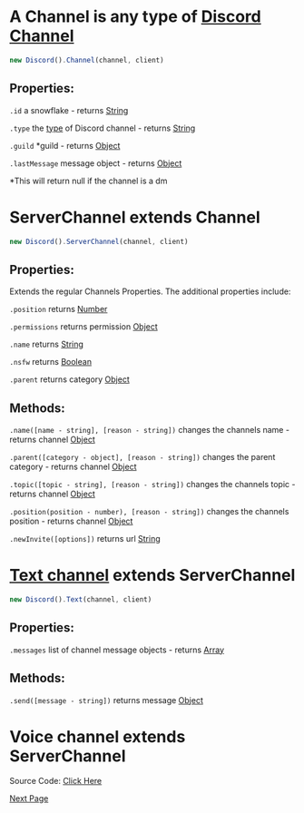 # A Channel is any type of [Discord Channel](https://discord.com/developers/docs/resources/channel) 
```js
new Discord().Channel(channel, client)
```

## Properties:

`.id` a snowflake - returns [String](https://javascript.info/types#string)

`.type` the [type](https://github.com/discordjslib/discordjslib/blob/main/Documentation/Useful.md) of Discord channel - returns [String](https://javascript.info/types#string)

`.guild` *guild - returns [Object](https://javascript.info/object)

`.lastMessage` message object - returns [Object](https://javascript.info/object)

*This will return null if the channel is a dm


# ServerChannel extends Channel
```js
new Discord().ServerChannel(channel, client)
```

## Properties:

Extends the regular Channels Properties. The additional properties include:

`.position` returns [Number](https://javascript.info/types#number)

`.permissions` returns permission [Object](https://javascript.info/object)

`.name` returns [String](https://javascript.info/types#string)

`.nsfw` returns [Boolean](https://javascript.info/types#boolean-logical-type)

`.parent` returns category [Object](https://javascript.info/object)


## Methods: 

`.name([name - string], [reason - string])` changes the channels name - returns channel [Object](https://javascript.info/object)

`.parent([category - object], [reason - string])` changes the parent category - returns channel [Object](https://javascript.info/object)

`.topic([topic - string], [reason - string])` changes the channels topic - returns channel [Object](https://javascript.info/object)

`.position(position - number), [reason - string])` changes the channels position - returns channel [Object](https://javascript.info/object)

`.newInvite([options])` returns url [String](https://javascript.info/types#string)


# [Text channel](https://discord.com/developers/docs/resources/channel#channel-object-channel-types) extends ServerChannel
```js
new Discord().Text(channel, client)
```

## Properties:

`.messages` list of channel message objects - returns [Array](https://javascript.info/array)


## Methods: 

`.send([message - string])` returns message [Object](https://javascript.info/object)

# Voice channel extends ServerChannel


Source Code: [Click Here](https://github.com/discordjslib/discordjslib/tree/main/lib/Classes/Channels)

[Next Page](https://github.com/discordjslib/discordjslib/blob/main/Documentation/Classes/Client.md)